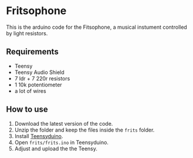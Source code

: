 # Fritsophone

This is the arduino code for the Fitsophone, a musical instument controlled by light resistors.

## Requirements

- Teensy
- Teensy Audio Shield
- 7 ldr + 7 220r resistors
- 1 10k potentiometer
- a lot of wires

## How to use

1. Download the latest version of the code.
2. Unzip the folder and keep the files inside the `frits` folder.
3. Install [Teensyduino](https://www.pjrc.com/teensy/td_download.html).
4. Open `frits/frits.ino` in Teensyduino.
5. Adjust and upload the the Teensy.
